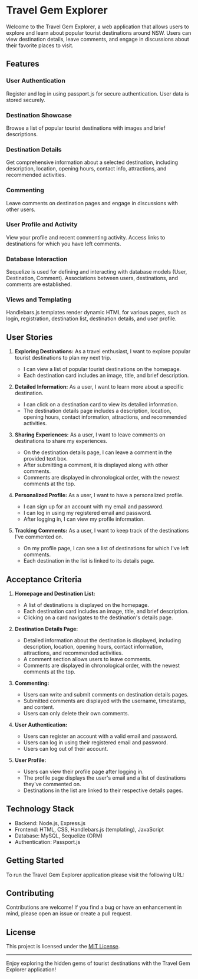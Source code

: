 # Travel Gem Explorer

Welcome to the Travel Gem Explorer, a web application that allows users to explore and learn about popular tourist destinations around NSW. Users can view destination details, leave comments, and engage in discussions about their favorite places to visit.

## Features

### User Authentication

Register and log in using passport.js for secure authentication. User data is stored securely.

### Destination Showcase

Browse a list of popular tourist destinations with images and brief descriptions.

### Destination Details

Get comprehensive information about a selected destination, including description, location, opening hours, contact info, attractions, and recommended activities.

### Commenting

Leave comments on destination pages and engage in discussions with other users.

### User Profile and Activity

View your profile and recent commenting activity. Access links to destinations for which you have left comments.

### Database Interaction

Sequelize is used for defining and interacting with database models (User, Destination, Comment). Associations between users, destinations, and comments are established.

### Views and Templating

Handlebars.js templates render dynamic HTML for various pages, such as login, registration, destination list, destination details, and user profile.

## User Stories

1. **Exploring Destinations:**
   As a travel enthusiast, I want to explore popular tourist destinations to plan my next trip.
   
   - I can view a list of popular tourist destinations on the homepage.
   - Each destination card includes an image, title, and brief description.

2. **Detailed Information:**
   As a user, I want to learn more about a specific destination.

   - I can click on a destination card to view its detailed information.
   - The destination details page includes a description, location, opening hours, contact information, attractions, and recommended activities.

3. **Sharing Experiences:**
   As a user, I want to leave comments on destinations to share my experiences.

   - On the destination details page, I can leave a comment in the provided text box.
   - After submitting a comment, it is displayed along with other comments.
   - Comments are displayed in chronological order, with the newest comments at the top.

4. **Personalized Profile:**
   As a user, I want to have a personalized profile.

   - I can sign up for an account with my email and password.
   - I can log in using my registered email and password.
   - After logging in, I can view my profile information.

5. **Tracking Comments:**
   As a user, I want to keep track of the destinations I've commented on.

   - On my profile page, I can see a list of destinations for which I've left comments.
   - Each destination in the list is linked to its details page.

## Acceptance Criteria

1. **Homepage and Destination List:**
   - A list of destinations is displayed on the homepage.
   - Each destination card includes an image, title, and brief description.
   - Clicking on a card navigates to the destination's details page.

2. **Destination Details Page:**
   - Detailed information about the destination is displayed, including description, location, opening hours, contact information, attractions, and recommended activities.
   - A comment section allows users to leave comments.
   - Comments are displayed in chronological order, with the newest comments at the top.

3. **Commenting:**
   - Users can write and submit comments on destination details pages.
   - Submitted comments are displayed with the username, timestamp, and content.
   - Users can only delete their own comments.

4. **User Authentication:**
   - Users can register an account with a valid email and password.
   - Users can log in using their registered email and password.
   - Users can log out of their account.

5. **User Profile:**
   - Users can view their profile page after logging in.
   - The profile page displays the user's email and a list of destinations they've commented on.
   - Destinations in the list are linked to their respective details pages.

## Technology Stack

- Backend: Node.js, Express.js
- Frontend: HTML, CSS, Handlebars.js (templating), JavaScript
- Database: MySQL, Sequelize (ORM)
- Authentication: Passport.js

## Getting Started

To run the Travel Gem Explorer application please visit the following URL: 

## Contributing

Contributions are welcome! If you find a bug or have an enhancement in mind, please open an issue or create a pull request.

## License

This project is licensed under the [MIT License](LICENSE).

---

Enjoy exploring the hidden gems of tourist destinations with the Travel Gem Explorer application!
